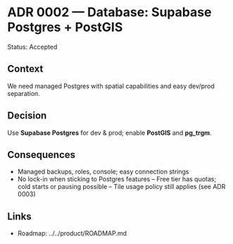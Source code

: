# ADR 0002 — Database: Supabase Postgres + PostGIS
Status: Accepted

## Context
We need managed Postgres with spatial capabilities and easy dev/prod separation.

## Decision
Use **Supabase Postgres** for dev & prod; enable **PostGIS** and **pg_trgm**.

## Consequences
+ Managed backups, roles, console; easy connection strings
+ No lock-in when sticking to Postgres features
– Free tier has quotas; cold starts or pausing possible
– Tile usage policy still applies (see ADR 0003)

## Links
- Roadmap: ../../product/ROADMAP.md
